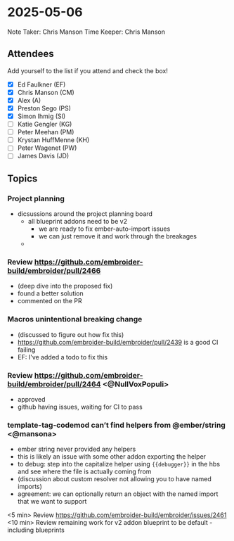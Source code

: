 # 2025-05-06

Note Taker: Chris Manson
Time Keeper: Chris Manson

## Attendees

Add yourself to the list if you attend and check the box!

- [x] Ed Faulkner (EF)
- [x] Chris Manson (CM)
- [x] Alex (A)
- [x] Preston Sego (PS)
- [x] Simon Ihmig (SI)
- [ ] Katie Gengler (KG)
- [ ] Peter Meehan (PM)
- [ ] Krystan HuffMenne (KH)
- [ ] Peter Wagenet (PW)
- [ ] James Davis (JD)

## Topics

### Project planning

- dicsussions around the project planning board
  - all blueprint addons need to be v2
    - we are ready to fix ember-auto-import issues
    - we can just remove it and work through the breakages
  - 

### Review https://github.com/embroider-build/embroider/pull/2466 <ef4>

- (deep dive into the proposed fix)
- found a better solution 
- commented on the PR

### Macros unintentional breaking change <ef4>

- (discussed to figure out how fix this)
- https://github.com/embroider-build/embroider/pull/2439 is a good CI failing
- EF: I've added a todo to fix this

### Review https://github.com/embroider-build/embroider/pull/2464 <@NullVoxPopuli>

- approved
- github having issues, waiting for CI to pass

### template-tag-codemod can’t find helpers from @ember/string <@mansona>

- ember string never provided any helpers
- this is likely an issue with some other addon exporting the helper
- to debug: step into the capitalize helper using `{{debugger}}` in the hbs and see where the file is actually coming from
- (discussion about custom resolver not allowing you to have named imports)
- agreement: we can optionally return an object with the named import that we want to support

<5 min> Review https://github.com/embroider-build/embroider/issues/2461 <ef4>
<10 min> Review remaining work for v2 addon blueprint to be default - including blueprints <ef4>
